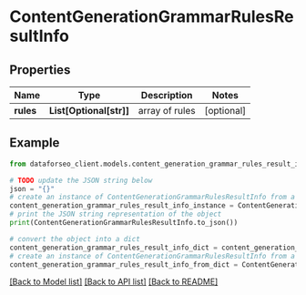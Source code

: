 # ContentGenerationGrammarRulesResultInfo


## Properties

Name | Type | Description | Notes
------------ | ------------- | ------------- | -------------
**rules** | **List[Optional[str]]** | array of rules | [optional] 

## Example

```python
from dataforseo_client.models.content_generation_grammar_rules_result_info import ContentGenerationGrammarRulesResultInfo

# TODO update the JSON string below
json = "{}"
# create an instance of ContentGenerationGrammarRulesResultInfo from a JSON string
content_generation_grammar_rules_result_info_instance = ContentGenerationGrammarRulesResultInfo.from_json(json)
# print the JSON string representation of the object
print(ContentGenerationGrammarRulesResultInfo.to_json())

# convert the object into a dict
content_generation_grammar_rules_result_info_dict = content_generation_grammar_rules_result_info_instance.to_dict()
# create an instance of ContentGenerationGrammarRulesResultInfo from a dict
content_generation_grammar_rules_result_info_from_dict = ContentGenerationGrammarRulesResultInfo.from_dict(content_generation_grammar_rules_result_info_dict)
```
[[Back to Model list]](../README.md#documentation-for-models) [[Back to API list]](../README.md#documentation-for-api-endpoints) [[Back to README]](../README.md)


